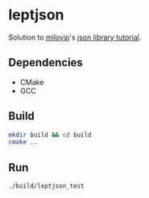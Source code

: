 # leptjson

Solution to [miloyip](https://github.com/miloyip)'s [json library tutorial](https://github.com/miloyip/json-tutorial).

## Dependencies

- CMake
- GCC

## Build

```sh
mkdir build && cd build
cmake ..
```

## Run

```sh
./build/leptjson_test
```
